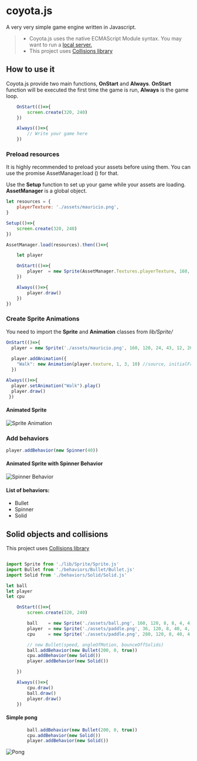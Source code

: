 # coyota.js
A very very simple game engine written in Javascript.

>
> - Coyota.js uses the native ECMAScript Module syntax. You may want to run a [local server.](https://chrome.google.com/webstore/detail/web-server-for-chrome/ofhbbkphhbklhfoeikjpcbhemlocgigb)
> - This project uses [Collisions library](https://github.com/Sinova/Collisions)
>
## How to use it
Coyota.js provide two main functions, **OnStart** and **Always**. 
**OnStart** function will be executed the first time the game is run, **Always** is the game loop. 

```javascript
    OnStart(()=>{
        screen.create(320, 240)    
    })

    Always(()=>{
        // Write your game here
    })
```

### Preload resources
It is highly recommended to preload your assets before using them. You can use the promise AssetManager.load () for that. 

Use the **Setup** function to set up your game while your assets are loading. **AssetManager** is a global object.
``` javascript
let resources = {
    playerTexture: './assets/mauricio.png',
}

Setup(()=>{
    screen.create(320, 240)    
})

AssetManager.load(resources).then(()=>{

    let player

    OnStart(()=>{
        player  = new Sprite(AssetManager.Textures.playerTexture, 160, 120, 24, 43, 12, 20)
    })

    Always(()=>{
        player.draw()
    })
})

```
### Create Sprite Animations
You need to import the **Sprite** and **Animation** classes from *lib/Sprite/*
``` javascript
OnStart(()=>{
  player = new Sprite('./assets/mauricio.png', 160, 120, 24, 43, 12, 20)
        
  player.addAnimation({
    "Walk": new Animation(player.texture, 1, 3, 10) //source, initialFrame, lastFrame, speed)
  })

Always(()=>{
  player.setAnimation("Walk").play()
  player.draw()
 })
```
#### Animated Sprite
![Sprite Animation](https://media.giphy.com/media/xUOwGn9e4T7zhpCvoQ/giphy.gif)

### Add behaviors
``` javascript
player.addBehavior(new Spinner(40))
```

#### Animated Sprite with Spinner Behavior
![Spinner Behavior](https://media.giphy.com/media/xThta0SaXkP7uDU57a/giphy.gif)

#### List of behaviors:
- Bullet
- Spinner
- Solid

## Solid objects and collisions
This project uses [Collisions library](https://github.com/Sinova/Collisions) 
``` javascript

import Sprite from './lib/Sprite/Sprite.js' 
import Bullet from './behaviors/Bullet/Bullet.js'
import Solid from './behaviors/Solid/Solid.js'

let ball
let player
let cpu

    OnStart(()=>{
        screen.create(320, 240)    

        ball    = new Sprite('./assets/ball.png', 160, 120, 8, 8, 4, 4)
        player  = new Sprite('./assets/paddle.png', 36, 120, 8, 40, 4, 20)
        cpu     = new Sprite('./assets/paddle.png', 280, 120, 8, 40, 4, 20)

        // new Bullet(speed, angleOfMotion, bounceOffSolids)
        ball.addBehavior(new Bullet(200, 0, true))
        cpu.addBehavior(new Solid())
        player.addBehavior(new Solid())

    })

    Always(()=>{
        cpu.draw()
        ball.draw()
        player.draw()
    })
```

#### Simple pong
``` javascript
        ball.addBehavior(new Bullet(200, 0, true))
        cpu.addBehavior(new Solid())
        player.addBehavior(new Solid())
```
![Pong](https://media.giphy.com/media/3ohs4AvRNtGzlwSEko/giphy.gif)
